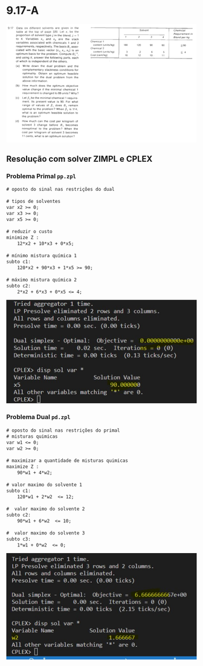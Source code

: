 # 9.17-A

![image](../../resources/9-17.PNG)

<!-- ## Resolução com planilhas

### Problema Primal

![image](resources/pp-planilha.jpg)

### Problema Dual

![image](resources/pd-planilha.jpg) -->

## Resolução com solver ZIMPL e CPLEX

### Problema Primal `pp.zpl`

    # oposto do sinal nas restrições do dual

    # tipos de solventes
    var x2 >= 0;   
    var x3 >= 0; 
    var x5 >= 0; 

    # reduzir o custo
    minimize Z : 
        12*x2 + 10*x3 + 0*x5;

    # mínimo mistura química 1
    subto c1: 
        120*x2 + 90*x3 + 1*x5 >= 90;
        
    # máximo mistura química 2
    subto c2:
        2*x2 + 6*x3 + 0*x5 <= 4;

![image](resources/pp.jpg)

### Problema Dual `pd.zpl`

    # oposto do sinal nas restrições do primal
    # misturas quimicas
    var w1 <= 0; 
    var w2 >= 0; 

    # maximizar a quantidade de misturas quimicas
    maximize Z : 
        90*w1 + 4*w2;

    # valor maximo do solvente 1
    subto c1: 
        120*w1 + 2*w2  <= 12;
        
    #  valor maximo do solvente 2
    subto c2:
        90*w1 + 6*w2  <= 10;

    #  valor maximo do solvente 3
    subto c3:
        1*w1 + 0*w2  <= 0;

![image](resources/pd.jpg)
